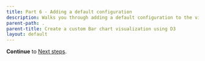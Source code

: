 ```yaml
---
title: Part 6 - Adding a default configuration
description: Walks you through adding a default configuration to the visualization.
parent-path: .
parent-title: Create a custom Bar chart visualization using D3
layout: default
---
```




**Continue** to [Next steps](partN-next-steps).
